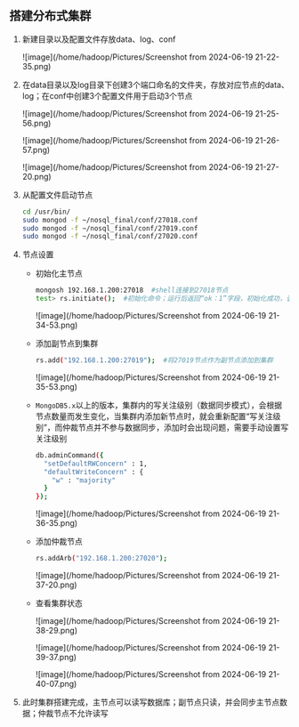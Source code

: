 ## 搭建分布式集群

1. 新建目录以及配置文件存放data、log、conf

   ![image](/home/hadoop/Pictures/Screenshot from 2024-06-19 21-22-35.png)

2. 在data目录以及log目录下创建3个端口命名的文件夹，存放对应节点的data、log；在conf中创建3个配置文件用于启动3个节点

   ![image](/home/hadoop/Pictures/Screenshot from 2024-06-19 21-25-56.png)

   ![image](/home/hadoop/Pictures/Screenshot from 2024-06-19 21-26-57.png)

   ![image](/home/hadoop/Pictures/Screenshot from 2024-06-19 21-27-20.png)

3. 从配置文件启动节点

   ```bash
   cd /usr/bin/
   sudo mongod -f ~/nosql_final/conf/27018.conf 
   sudo mongod -f ~/nosql_final/conf/27019.conf 
   sudo mongod -f ~/nosql_final/conf/27020.conf 
   ```

4. 节点设置

   - 初始化主节点

      ```bash
      mongosh 192.168.1.200:27018  #shell连接到27018节点
      test> rs.initiate();  #初始化命令；运行后返回“ok：1”字段，初始化成功，该节点成为主节点
      ```

      ![image](/home/hadoop/Pictures/Screenshot from 2024-06-19 21-34-53.png)

   - 添加副节点到集群

      ```bash
      rs.add("192.168.1.200:27019");  #将27019节点作为副节点添加到集群
      ```

      ![image](/home/hadoop/Pictures/Screenshot from 2024-06-19 21-35-53.png)

   - `MongoDB5.x`以上的版本，集群内的写关注级别（数据同步模式），会根据节点数量而发生变化，当集群内添加新节点时，就会重新配置“写关注级别”，而仲裁节点并不参与数据同步，添加时会出现问题，需要手动设置写关注级别

      ```bash
      db.adminCommand({
        "setDefaultRWConcern" : 1,
        "defaultWriteConcern" : {
          "w" : "majority"
        }
      });
      ```

      ![image](/home/hadoop/Pictures/Screenshot from 2024-06-19 21-36-35.png)

   - 添加仲裁节点

      ```bash
      rs.addArb("192.168.1.200:27020");
      ```

      ![image](/home/hadoop/Pictures/Screenshot from 2024-06-19 21-37-20.png)

   - 查看集群状态

      ![image](/home/hadoop/Pictures/Screenshot from 2024-06-19 21-38-29.png)

      ![image](/home/hadoop/Pictures/Screenshot from 2024-06-19 21-39-37.png)

      ![image](/home/hadoop/Pictures/Screenshot from 2024-06-19 21-40-07.png)

5. 此时集群搭建完成，主节点可以读写数据库；副节点只读，并会同步主节点数据；仲裁节点不允许读写